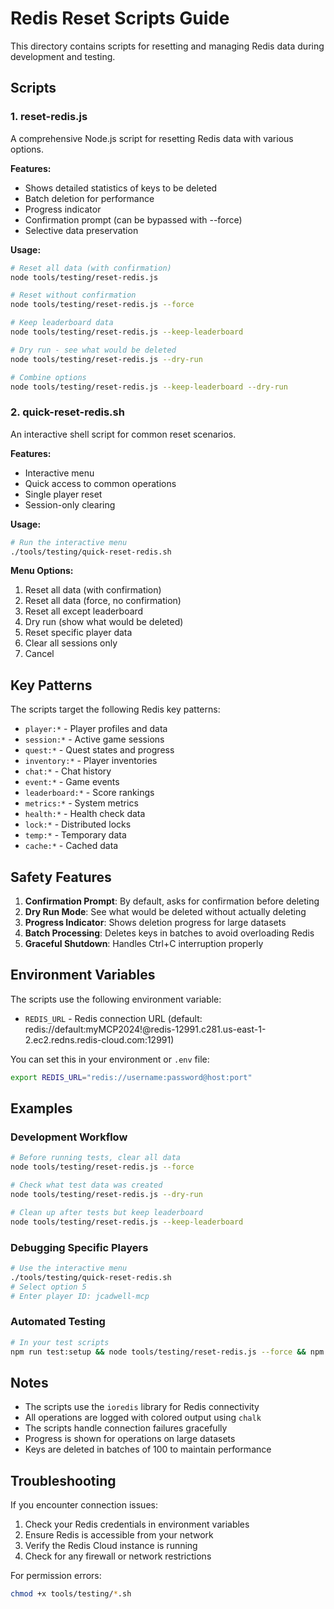 # Redis Reset Scripts Guide

This directory contains scripts for resetting and managing Redis data during development and testing.

## Scripts

### 1. reset-redis.js
A comprehensive Node.js script for resetting Redis data with various options.

**Features:**
- Shows detailed statistics of keys to be deleted
- Batch deletion for performance
- Progress indicator
- Confirmation prompt (can be bypassed with --force)
- Selective data preservation

**Usage:**
```bash
# Reset all data (with confirmation)
node tools/testing/reset-redis.js

# Reset without confirmation
node tools/testing/reset-redis.js --force

# Keep leaderboard data
node tools/testing/reset-redis.js --keep-leaderboard

# Dry run - see what would be deleted
node tools/testing/reset-redis.js --dry-run

# Combine options
node tools/testing/reset-redis.js --keep-leaderboard --dry-run
```

### 2. quick-reset-redis.sh
An interactive shell script for common reset scenarios.

**Features:**
- Interactive menu
- Quick access to common operations
- Single player reset
- Session-only clearing

**Usage:**
```bash
# Run the interactive menu
./tools/testing/quick-reset-redis.sh
```

**Menu Options:**
1. Reset all data (with confirmation)
2. Reset all data (force, no confirmation)
3. Reset all except leaderboard
4. Dry run (show what would be deleted)
5. Reset specific player data
6. Clear all sessions only
0. Cancel

## Key Patterns

The scripts target the following Redis key patterns:

- `player:*` - Player profiles and data
- `session:*` - Active game sessions
- `quest:*` - Quest states and progress
- `inventory:*` - Player inventories
- `chat:*` - Chat history
- `event:*` - Game events
- `leaderboard:*` - Score rankings
- `metrics:*` - System metrics
- `health:*` - Health check data
- `lock:*` - Distributed locks
- `temp:*` - Temporary data
- `cache:*` - Cached data

## Safety Features

1. **Confirmation Prompt**: By default, asks for confirmation before deleting
2. **Dry Run Mode**: See what would be deleted without actually deleting
3. **Progress Indicator**: Shows deletion progress for large datasets
4. **Batch Processing**: Deletes keys in batches to avoid overloading Redis
5. **Graceful Shutdown**: Handles Ctrl+C interruption properly

## Environment Variables

The scripts use the following environment variable:

- `REDIS_URL` - Redis connection URL (default: redis://default:myMCP2024!@redis-12991.c281.us-east-1-2.ec2.redns.redis-cloud.com:12991)

You can set this in your environment or `.env` file:
```bash
export REDIS_URL="redis://username:password@host:port"
```

## Examples

### Development Workflow

```bash
# Before running tests, clear all data
node tools/testing/reset-redis.js --force

# Check what test data was created
node tools/testing/reset-redis.js --dry-run

# Clean up after tests but keep leaderboard
node tools/testing/reset-redis.js --keep-leaderboard
```

### Debugging Specific Players

```bash
# Use the interactive menu
./tools/testing/quick-reset-redis.sh
# Select option 5
# Enter player ID: jcadwell-mcp
```

### Automated Testing

```bash
# In your test scripts
npm run test:setup && node tools/testing/reset-redis.js --force && npm run test:integration
```

## Notes

- The scripts use the `ioredis` library for Redis connectivity
- All operations are logged with colored output using `chalk`
- The scripts handle connection failures gracefully
- Progress is shown for operations on large datasets
- Keys are deleted in batches of 100 to maintain performance

## Troubleshooting

If you encounter connection issues:
1. Check your Redis credentials in environment variables
2. Ensure Redis is accessible from your network
3. Verify the Redis Cloud instance is running
4. Check for any firewall or network restrictions

For permission errors:
```bash
chmod +x tools/testing/*.sh
``` 